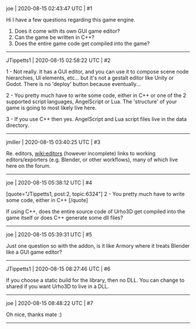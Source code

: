 joe | 2020-08-15 02:43:47 UTC | #1

Hi I have a few questions regarding this game engine.

1. Does it come with its own GUI game editor?
2. Can the game be written in C++?
3. Does the entire game code get compiled into the game?

-------------------------

JTippetts1 | 2020-08-15 02:58:22 UTC | #2

1 - Not really. It has a GUI editor, and you can use it to compose scene node hierarchies, UI elements, etc... but it's not a gestalt editor like Unity or Godot. There is no 'deploy' button because eventually...

2 - You pretty much have to write some code, either in C++ or one of the 2 supported script languages, AngelScript or Lua. The 'structure' of your game is going to most likely live here.

3 - If you use C++ then yes. AngelScript and Lua script files live in the data directory.

-------------------------

jmiller | 2020-08-15 03:40:25 UTC | #3

Re. editors, [wiki:editors](https://github.com/urho3d/Urho3D/wiki#editors) (however incomplete) links to working editors/exporters (e.g. Blender, or other workflows), many of which live here on the forum.

-------------------------

joe | 2020-08-15 05:38:12 UTC | #4

[quote="JTippetts1, post:2, topic:6324"]
2 - You pretty much have to write some code, either in C++
[/quote]

If using C++, does the entire source code of Urho3D get compiled into the game itself or does C++ generate some dll files?

-------------------------

joe | 2020-08-15 05:39:31 UTC | #5

Just one question so with the addon, is it like Armory where it treats Blender like a GUI game editor?

-------------------------

JTippetts1 | 2020-08-15 08:27:46 UTC | #6

If you choose a static build for the library, then no DLL. You can change to shared if you want Urho3D to live in a DLL.

-------------------------

joe | 2020-08-15 08:48:22 UTC | #7

Oh nice, thanks  mate :)

-------------------------

